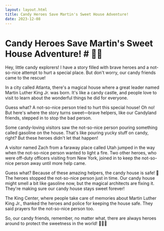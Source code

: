 ```yaml
---
layout: layout.html
title: Candy Heroes Save Martin's Sweet House Adventure!
date: 2023-12-08
---
```


# Candy Heroes Save Martin's Sweet House Adventure! # 🌈🍬

Hey, little candy explorers! I have a story filled with brave heroes and a not-so-nice attempt to hurt a special place. But don't worry, our candy friends came to the rescue!

In a city called Atlanta, there's a magical house where a great leader named Martin Luther King Jr. was born. It's like a candy castle, and people love to visit to learn about the wonderful things he did for everyone.

Guess what? A not-so-nice person tried to hurt this special house! Oh no! But here's where the story turns sweet—brave helpers, like our Candyland friends, stepped in to stop the bad person.

Some candy-loving visitors saw the not-so-nice person pouring something called gasoline on the house. That's like pouring yucky stuff on candy, right? But these heroes didn't let that happen!

A visitor named Zach from a faraway place called Utah jumped in the way when the not-so-nice person wanted to light a fire. Two other heroes, who were off-duty officers visiting from New York, joined in to keep the not-so-nice person away until more help came.

Guess what? Because of these amazing helpers, the candy house is safe! 🌟 The heroes stopped the not-so-nice person just in time. Our candy house might smell a bit like gasoline now, but the magical architects are fixing it. They're making sure our candy house stays sweet forever!

The King Center, where people take care of memories about Martin Luther King Jr., thanked the heroes and police for keeping the house safe. They said prayers for the not-so-nice person too.

So, our candy friends, remember, no matter what, there are always heroes around to protect the sweetness in the world! 🍭💖✨